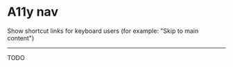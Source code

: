 # A11y nav

Show shortcut links for keyboard users (for example: "Skip to main content")

---

TODO
